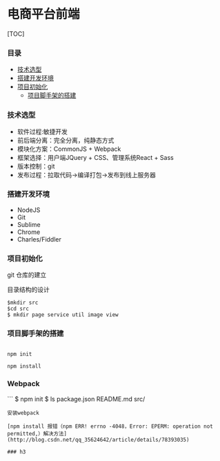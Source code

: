 # 电商平台前端

[TOC]



###	目录

- [技术选型](#Technology-selection)
- [搭建开发环境](#vir)
- [项目初始化](#Initialization)
    - [项目脚手架的搭建](#Scaffolding)


<h3 id="Technology-selection"> 技术选型</h3>

- 软件过程:敏捷开发
- 前后端分离：完全分离，纯静态方式
- 模块化方案：CommonJS + Webpack
- 框架选择：用户端JQuery + CSS、管理系统React + Sass
- 版本控制：git
- 发布过程：拉取代码->编译打包->发布到线上服务器

<h3 id="vir">搭建开发环境</h3>

- NodeJS
- Git
- Sublime
- Chrome
- Charles/Fiddler
<h3 id="Initialization">项目初始化</h3>
git 仓库的建立

目录结构的设计
```
$mkdir src
$cd src
$ mkdir page service util image view
```
<h3 id="Scaffolding">项目脚手架的搭建</h3>

```

npm init 

npm install

```

<h3>Webpack</h3>
```
$ npm init
$ ls
package.json  README.md  src/

```
安装webpack

[npm install 报错（npm ERR! errno -4048，Error: EPERM: operation not permitted,）解决方法](http://blog.csdn.net/qq_35624642/article/details/78393035)

### h3







